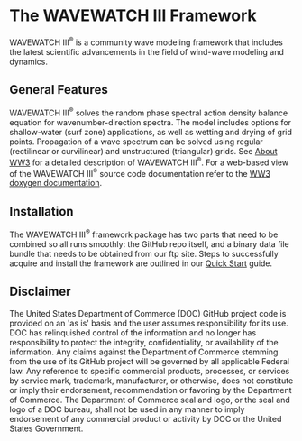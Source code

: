 # The WAVEWATCH III Framework

WAVEWATCH III<sup>&reg;</sup>  is a community wave modeling framework that includes the
latest scientific advancements in the field of wind-wave modeling and dynamics.

## General Features

WAVEWATCH III<sup>&reg;</sup> solves the random phase spectral action density
balance equation for wavenumber-direction spectra. The model includes options
for shallow-water (surf zone) applications, as well as wetting and drying of
grid points. Propagation of a wave spectrum can be solved using regular
(rectilinear or curvilinear) and unstructured (triangular) grids. See
[About WW3](https://github.com/NOAA-EMC/WW3/wiki/About-WW3) for a
detailed description of WAVEWATCH III<sup>&reg;</sup>. For a web-based
view of the WAVEWATCH III<sup>&reg;</sup> source code documentation
refer to the [WW3 doxygen documentation](https://noaa-emc.github.io/WW3).

## Installation

The WAVEWATCH III<sup>&reg;</sup>  framework package has two parts that need to be combined so
all runs smoothly: the GitHub repo itself, and a binary data file bundle that
needs to be obtained from our ftp site. Steps to successfully acquire and install
the framework are outlined in our [Quick Start](https://github.com/NOAA-EMC/WW3/wiki/Quick-Start)
guide.

## Disclaimer

The United States Department of Commerce (DOC) GitHub project code is provided
on an 'as is' basis and the user assumes responsibility for its use. DOC has
relinquished control of the information and no longer has responsibility to
protect the integrity, confidentiality, or availability of the information. Any
claims against the Department of Commerce stemming from the use of its GitHub
project will be governed by all applicable Federal law. Any reference to
specific commercial products, processes, or services by service mark,
trademark, manufacturer, or otherwise, does not constitute or imply their
endorsement, recommendation or favoring by the Department of Commerce. The
Department of Commerce seal and logo, or the seal and logo of a DOC bureau,
shall not be used in any manner to imply endorsement of any commercial product
or activity by DOC or the United States Government.
